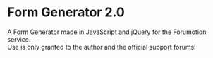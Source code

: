 # Form Generator 2.0

A Form Generator made in JavaScript and jQuery for the Forumotion service.  
Use is only granted to the author and the official support forums!
